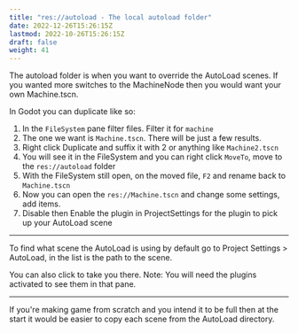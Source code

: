 ```yaml
---
title: "res://autoload - The local autoload folder"
date: 2022-12-26T15:26:15Z
lastmod: 2022-10-26T15:26:15Z
draft: false
weight: 41
---
```


The autoload folder is when you want to override the AutoLoad scenes. If you wanted more switches to the MachineNode then you would want your own Machine.tscn.

In Godot you can duplicate like so:

1. In the `FileSystem` pane filter files. Filter it for `machine`
2. The one we want is `Machine.tscn`. There will be just a few results.
3. Right click Duplicate and suffix it with 2 or anything like `Machine2.tscn`
4. You will see it in the FileSystem and you can right click `MoveTo`, move to the `res://autoload` folder
5. With the FileSystem still open, on the moved file, `F2` and rename back to `Machine.tscn`
6. Now you can open the `res://Machine.tscn` and change some settings, add items.
7. Disable then Enable the plugin in ProjectSettings for the plugin to pick up your AutoLoad scene

---

To find what scene the AutoLoad is using by default go to Project Settings > AutoLoad, in the list is the path to the scene.

You can also click to take you there. Note: You will need the plugins activated to see them in that pane.

---

If you're making game from scratch and you intend it to be full then at the start it would be easier to copy each scene from the AutoLoad directory.